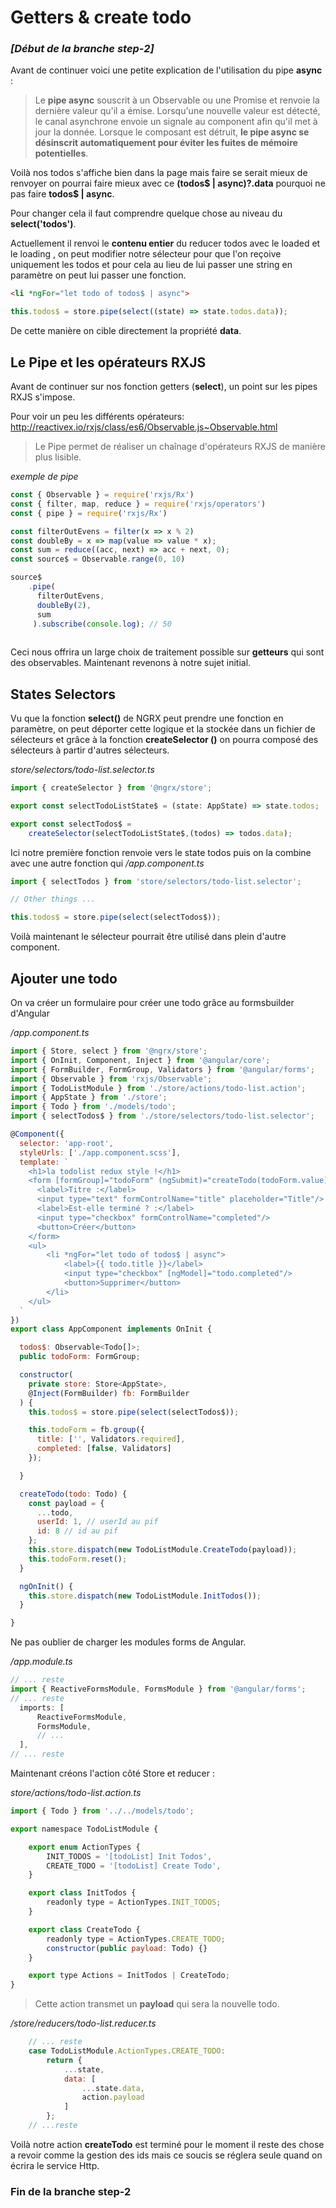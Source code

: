 # Getters & create todo

### *[Début de la branche step-2]*
Avant de continuer voici une petite explication de l'utilisation du pipe **async** :

> Le **pipe async** souscrit à un Observable ou une Promise et renvoie la dernière valeur qu'il a émise. Lorsqu'une nouvelle valeur est détecté, le canal asynchrone envoie un signale au component afin qu'il met à jour la donnée. 
> Lorsque le composant est détruit, **le pipe async se désinscrit automatiquement pour éviter les fuites de mémoire potentielles**.

Voilà nos todos s'affiche bien dans la page mais faire se serait mieux de renvoyer on pourrai faire mieux avec ce **(todos$ | async)?.data** pourquoi ne pas faire **todos$ | async**.

 Pour changer cela il faut comprendre quelque chose au niveau du **select('todos')**.

Actuellement il renvoi le **contenu entier** du reducer todos avec le loaded et le loading , on peut modifier notre sélecteur pour que l'on reçoive uniquement les todos et pour cela au lieu de lui passer une string en paramètre on peut lui passer une fonction.

```html
<li *ngFor="let todo of todos$ | async">
```
```javascript
this.todos$ = store.pipe(select((state) => state.todos.data));
```
De cette manière on cible directement la propriété **data**.

## Le Pipe et les opérateurs RXJS

Avant de continuer sur nos fonction getters (**select**), un point sur les pipes RXJS s'impose.

Pour voir un peu les différents opérateurs: http://reactivex.io/rxjs/class/es6/Observable.js~Observable.html

> Le Pipe permet de réaliser un chaînage d'opérateurs RXJS de manière plus lisible.

*exemple de pipe*
```javascript
const { Observable } = require('rxjs/Rx')
const { filter, map, reduce } = require('rxjs/operators')
const { pipe } = require('rxjs/Rx')

const filterOutEvens = filter(x => x % 2)
const doubleBy = x => map(value => value * x);
const sum = reduce((acc, next) => acc + next, 0);
const source$ = Observable.range(0, 10)

source$
	.pipe(
	  filterOutEvens, 
	  doubleBy(2), 
	  sum
	 ).subscribe(console.log); // 50
	 
```
Ceci nous offrira un large choix de traitement possible sur **getteurs** qui sont des observables. Maintenant revenons à notre sujet initial.

## States Selectors

Vu que la fonction **select()** de NGRX peut prendre une fonction en paramètre, on peut déporter cette logique et la stockée dans un fichier de sélecteurs et grâce à la fonction **createSelector ()** on pourra composé des sélecteurs à partir d'autres sélecteurs.

*store/selectors/todo-list.selector.ts*
```javascript
import { createSelector } from '@ngrx/store';

export const selectTodoListState$ = (state: AppState) => state.todos;

export const selectTodos$ =
	createSelector(selectTodoListState$,(todos) => todos.data);
```
Ici notre première fonction renvoie vers le state todos puis on la combine avec une autre fonction qui 
*/app.component.ts*
```javascript
import { selectTodos } from 'store/selectors/todo-list.selector';

// Other things ...

this.todos$ = store.pipe(select(selectTodos$));
```
Voilà maintenant le sélecteur pourrait être utilisé dans plein d'autre component.

## Ajouter une todo

On va créer un formulaire pour créer une todo grâce au formsbuilder d'Angular

*/app.component.ts*
```javascript
import { Store, select } from '@ngrx/store';
import { OnInit, Component, Inject } from '@angular/core';
import { FormBuilder, FormGroup, Validators } from '@angular/forms';
import { Observable } from 'rxjs/Observable';
import { TodoListModule } from './store/actions/todo-list.action';
import { AppState } from './store';
import { Todo } from './models/todo';
import { selectTodos$ } from './store/selectors/todo-list.selector';

@Component({
  selector: 'app-root',
  styleUrls: ['./app.component.scss'],
  template: `
    <h1>la todolist redux style !</h1>
    <form [formGroup]="todoForm" (ngSubmit)="createTodo(todoForm.value)">
      <label>Titre :</label>
      <input type="text" formControlName="title" placeholder="Title"/>
      <label>Est-elle terminé ? :</label>
      <input type="checkbox" formControlName="completed"/>
      <button>Créer</button>
    </form>
    <ul>
		<li *ngFor="let todo of todos$ | async">
			<label>{{ todo.title }}</label>
			<input type="checkbox" [ngModel]="todo.completed"/>
			<button>Supprimer</button>
		</li>
	</ul>
  `
})
export class AppComponent implements OnInit {

  todos$: Observable<Todo[]>;
  public todoForm: FormGroup;

  constructor(
    private store: Store<AppState>,
    @Inject(FormBuilder) fb: FormBuilder
  ) {
    this.todos$ = store.pipe(select(selectTodos$));

    this.todoForm = fb.group({
      title: ['', Validators.required],
      completed: [false, Validators]
    });

  }

  createTodo(todo: Todo) {
    const payload = {
      ...todo,
      userId: 1, // userId au pif
      id: 8 // id au pif
    };
    this.store.dispatch(new TodoListModule.CreateTodo(payload));
    this.todoForm.reset();
  }

  ngOnInit() {
    this.store.dispatch(new TodoListModule.InitTodos());
  }

}
```
Ne pas oublier de charger les modules forms de Angular.

*/app.module.ts*
```javascript
// ... reste
import { ReactiveFormsModule, FormsModule } from '@angular/forms';
// ... reste
  imports: [
	  ReactiveFormsModule,
	  FormsModule,
	  // ...
  ],
// ... reste
```

Maintenant créons l'action côté Store et reducer :

*store/actions/todo-list.action.ts*
```javascript
import { Todo } from '../../models/todo';

export namespace TodoListModule {

    export enum ActionTypes {
        INIT_TODOS = '[todoList] Init Todos',
        CREATE_TODO = '[todoList] Create Todo',
    }

    export class InitTodos {
        readonly type = ActionTypes.INIT_TODOS;
    }

    export class CreateTodo {
        readonly type = ActionTypes.CREATE_TODO;
        constructor(public payload: Todo) {}
    }

    export type Actions = InitTodos | CreateTodo;
}
```

> Cette action transmet un **payload** qui sera la nouvelle todo.


*/store/reducers/todo-list.reducer.ts*
```javascript
	// ... reste
    case TodoListModule.ActionTypes.CREATE_TODO:
	    return {
			...state,
			data: [
				...state.data,
				action.payload
			]
		};
	// ...reste
```
Voilà notre action **createTodo** est terminé pour le moment il reste des chose a revoir comme la gestion des ids mais ce soucis se réglera seule quand on écrira le service Http.

### Fin de la branche step-2

<!--stackedit_data:
eyJoaXN0b3J5IjpbLTYzMTg4NTU4MCwyMTIyNzQ4MDg5XX0=
-->